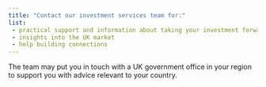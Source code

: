 ```yaml
---
title: "Contact our investment services team for:"
list: 
 - practical support and information about taking your investment forward
 - insights into the UK market
 - help building connections
---
```


The team may put you in touch with a UK government office in your region to support you with advice relevant to your country. 
